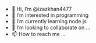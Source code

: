 - 👋 Hi, I’m @izazkhan4477
- 👀 I’m interested in programming
- 🌱 I’m currently learning node.js
- 💞️ I’m looking to collaborate on ...
- 📫 How to reach me ...

<!---
izazkhan4477/izazkhan4477 is a ✨ special ✨ repository because its `README.md` (this file) appears on your GitHub profile.
You can click the Preview link to take a look at your changes.
--->

